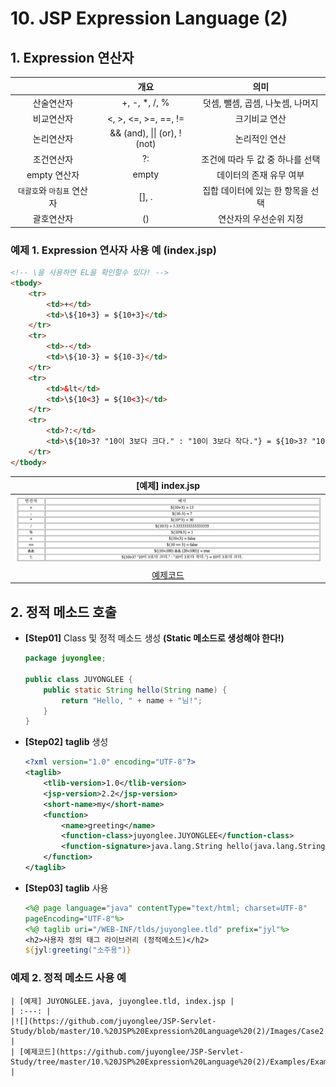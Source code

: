 # 10. JSP Expression Language (2)
## 1. Expression 연산자
|       |  개요  |  의미  |
| :---: | :---: | :---: | 
| 산술연산자 | +, -, *, /, % | 덧셈, 뺄셈, 곱셈, 나눗셈, 나머지 |
| 비교연산자 | <, >, <=, >=, ==, != | 크기비교 연산 |
| 논리연산자 | && (and), \|\| (or), ! (not) | 논리적인 연산 |
| 조건연산자 | ?: | 조건에 따라 두 값 중 하나를 선택 |
| empty 연산자 | empty | 데이터의 존재 유무 여부 |
| `대괄호`와 `마침표` 연산자 | [], . | 집합 데이터에 있는 한 항목을 선택 |
| 괄호연산자 | () | 연산자의 우선순위 지정 |
### 예제 1. Expression 연사자 사용 예 (index.jsp)
```html
<!-- \을 사용하면 EL을 확인할수 있다! -->
<tbody>
    <tr>
        <td>+</td>
		<td>\${10+3} = ${10+3}</td>
	</tr>
	<tr>
		<td>-</td>
		<td>\${10-3} = ${10-3}</td>
	</tr>		
	<tr>
		<td>&lt</td>
		<td>\${10<3} = ${10<3}</td>
	</tr>		
	<tr>
		<td>?:</td>
		<td>\${10>3? "10이 3보다 크다." : "10이 3보다 작다."} = ${10>3? "10이 3보다 크다." : "10이 3보다 작다."}</td>
	</tr>
</tbody>
```

| [예제] index.jsp |
| :---: |
|![](https://github.com/juyonglee/JSP-Servlet-Study/blob/master/10.%20JSP%20Expression%20Language%20(2)/Images/Case1.png) |
| [예제코드](https://github.com/juyonglee/JSP-Servlet-Study/tree/master/10.%20JSP%20Expression%20Language%20(2)/Examples/Example01) |


## 2. 정적 메소드 호출
- **[Step01]** Class 및 정적 메소드 생성 **(Static 메소드로 생성해야 한다!)**
    ```Java
    package juyonglee;
    
    public class JUYONGLEE {
        public static String hello(String name) {
            return "Hello, " + name + "님!";
        }
    }
    ```
- **[Step02]** **taglib** 생성
    ```xml
    <?xml version="1.0" encoding="UTF-8"?>
    <taglib>
	    <tlib-version>1.0</tlib-version>
	    <jsp-version>2.2</jsp-version>
	    <short-name>my</short-name>
	    <function>
		    <name>greeting</name>
		    <function-class>juyonglee.JUYONGLEE</function-class>
		    <function-signature>java.lang.String hello(java.lang.String)</function-signature>
	    </function>
    </taglib>
    ```
- **[Step03]** **taglib** 사용 
    ```JSP
    <%@ page language="java" contentType="text/html; charset=UTF-8"
    pageEncoding="UTF-8"%>
    <%@ taglib uri="/WEB-INF/tlds/juyonglee.tld" prefix="jyl"%>
    <h2>사용자 정의 태그 라이브러리 (정적메소드)</h2>
    ${jyl:greeting("소주용")}
    ```

### 예제 2. 정적 메소드 사용 예
    | [예제] JUYONGLEE.java, juyonglee.tld, index.jsp |
    | :---: |
    |![](https://github.com/juyonglee/JSP-Servlet-Study/blob/master/10.%20JSP%20Expression%20Language%20(2)/Images/Case2.png) |
    | [예제코드](https://github.com/juyonglee/JSP-Servlet-Study/tree/master/10.%20JSP%20Expression%20Language%20(2)/Examples/Example02) |